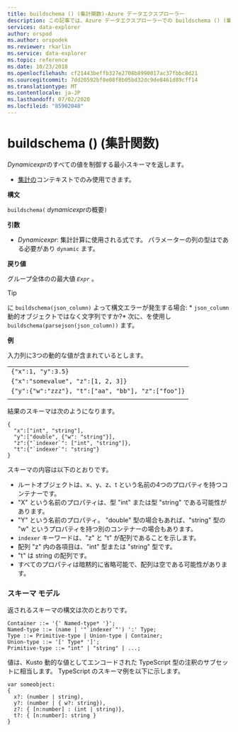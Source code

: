 ```yaml
---
title: buildschema () (集計関数)-Azure データエクスプローラー
description: この記事では、Azure データエクスプローラーでの buildschema () (集計関数) について説明します。
services: data-explorer
author: orspod
ms.author: orspodek
ms.reviewer: rkarlin
ms.service: data-explorer
ms.topic: reference
ms.date: 10/23/2018
ms.openlocfilehash: cf21443beffb327e2708b8990017ac37fbbc8d21
ms.sourcegitcommit: 7dd20592bf0e08f8b05bd32dc9de8461d89cff14
ms.translationtype: MT
ms.contentlocale: ja-JP
ms.lasthandoff: 07/02/2020
ms.locfileid: "85902048"
---
```

# <a name="buildschema-aggregation-function"></a>buildschema () (集計関数)

*Dynamicexpr*のすべての値を制御する最小スキーマを返します。

* [集計の](summarizeoperator.md)コンテキストでのみ使用できます。

**構文**

`buildschema(` *dynamicexpr*の概要`)`

**引数**

* *Dynamicexpr*: 集計計算に使用される式です。 パラメーターの列の型はである必要があり `dynamic` ます。 

**戻り値**

グループ全体のの最大値 *`Expr`* 。

> [!TIP] 
> に `buildschema(json_column)` よって構文エラーが発生する場合: * `json_column` 動的オブジェクトではなく文字列ですか?* 次に、を使用し `buildschema(parsejson(json_column))` ます。

**例**

入力列に3つの動的な値が含まれているとします。

||
|---|
|`{"x":1, "y":3.5}`|
|`{"x":"somevalue", "z":[1, 2, 3]}`|
|`{"y":{"w":"zzz"}, "t":["aa", "bb"], "z":["foo"]}`|
||

結果のスキーマは次のようになります。

    { 
      "x":["int", "string"], 
      "y":["double", {"w": "string"}], 
      "z":{"`indexer`": ["int", "string"]}, 
      "t":{"`indexer`": "string"} 
    }

スキーマの内容は以下のとおりです。

* ルートオブジェクトは、x、y、z、t という名前の4つのプロパティを持つコンテナーです。
* "X" という名前のプロパティは、型 "int" または型 "string" である可能性があります。
* "Y" という名前のプロパティ。 "double" 型の場合もあれば、"string" 型の "w" というプロパティを持つ別のコンテナーの場合もあります。
* ``indexer`` キーワードは、"z" と "t" が配列であることを示します。
* 配列 "z" 内の各項目は、"int" 型または "string" 型です。
* "t" は string の配列です。
* すべてのプロパティは暗黙的に省略可能で、配列は空である可能性があります。

### <a name="schema-model"></a>スキーマ モデル

返されるスキーマの構文は次のとおりです。

    Container ::= '{' Named-type* '}';
    Named-type ::= (name | '"`indexer`"') ':' Type;
    Type ::= Primitive-type | Union-type | Container;
    Union-type ::= '[' Type* ']';
    Primitive-type ::= "int" | "string" | ...;

値は、Kusto 動的な値としてエンコードされた TypeScript 型の注釈のサブセットに相当します。 TypeScript のスキーマ例を以下に示します。

    var someobject: 
    { 
      x?: (number | string), 
      y?: (number | { w?: string}), 
      z?: { [n:number] : (int | string)},
      t?: { [n:number]: string } 
    }
    
